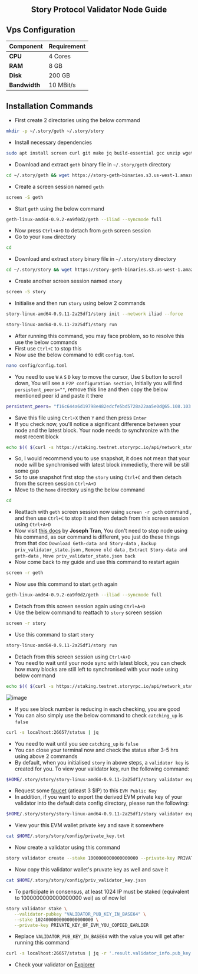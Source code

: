 <h2 align=center> Story Protocol Validator Node Guide </h2>

## Vps Configuration

| Component  | Requirement     |
|------------|-----------------|
| **CPU**    | 4 Cores         |
| **RAM**    | 8 GB            |
| **Disk**   | 200 GB          |
| **Bandwidth** | 10 MBit/s    |

## Installation Commands
- First create 2 directories using the below command
```bash
mkdir -p ~/.story/geth ~/.story/story
```
- Install necessary dependencies
```bash
sudo apt install screen curl git make jq build-essential gcc unzip wget lz4 aria2 -y
```
- Download and extract `geth` binary file in `~/.story/geth` directory
```bash
cd ~/.story/geth && wget https://story-geth-binaries.s3.us-west-1.amazonaws.com/geth-public/geth-linux-amd64-0.9.2-ea9f0d2.tar.gz && tar -xvf geth-linux-amd64-0.9.2-ea9f0d2.tar.gz
```
- Create a screen session named `geth`
```bash
screen -S geth
```
- Start `geth` using the below command
```bash
geth-linux-amd64-0.9.2-ea9f0d2/geth --iliad --syncmode full
```
- Now press `Ctrl+A+D` to detach from `geth` screen session
- Go to your `Home` directory
```bash
cd
```
- Download and extract `story` binary file in `~/.story/story` directory
```bash
cd ~/.story/story && wget https://story-geth-binaries.s3.us-west-1.amazonaws.com/story-public/story-linux-amd64-0.9.11-2a25df1.tar.gz && tar -xvf story-linux-amd64-0.9.11-2a25df1.tar.gz
```
- Create another screen session named `story`
```bash
screen -S story
```
- Initialise and then run `story` using below 2 commands
```bash
story-linux-amd64-0.9.11-2a25df1/story init --network iliad --force
```
```bash
story-linux-amd64-0.9.11-2a25df1/story run
```
- After running this command, you may face problem, so to resolve this use the below commands
- First use `Ctrl+C` to stop this
- Now use the below command to edit `config.toml`
```bash
nano config/config.toml
```
- You need to use `W` `A` `S` `D` key to move the cursor, Use `S` button to scroll down, You will see a `P2P configuration section`, Initially you will find `persistent_peers=""`, remove this line and then copy the below mentioned peer id and paste it there
```bash
persistent_peers= "f16c644a6d19798e482edcfe5bd5728a22aa5e0d@65.108.103.184:26656,9fc21eaa5f39f3611875a951775c5b1ebdf032ee@84.32.186.154:26656,a320f8a15892bddd7b5502527e0d11c5b5b9d0e3@69.67.150.107:29931,537b4c11a17f282bd9f84ba578e5998944c49c79@176.9.155.156:28656"
```
- Save this file using `Ctrl+X` then `Y` and then press `Enter`
- If you check now, you'll notice a significant difference between your node and the latest block. Your node needs to synchronize with the most recent block
```bash
echo $(( $(curl -s https://staking.testnet.storyrpc.io/api/network_status | jq -r '.msg.consensus_block_height') - $(curl -s localhost:26657/status | jq -r '.result.sync_info.latest_block_height') ))
```
- So, I would recommend you to use snapshot, it does not mean that your node will be synchronised with latest block immedietly, there will be still some gap
- So to use snapshot first stop the `story` using `Ctrl+C` and then detach from the screen session `Ctrl+A+D`
- Move to the `home` directory using the below command
```bash
cd
```
- Reattach with `geth` screen session now using `screen -r geth` command , and then use `Ctrl+C` to stop it and then detach from this screen session using `Ctrl+A+D`
- Now visit [this docs](https://service.josephtran.xyz/testnet/story/snapshot)  by **Joseph Tran**, You don't need to stop node using his command, as our command is different, you just do these things from that doc `Download Geth-data and Story-data` , `Backup priv_validator_state.json` , `Remove old data` , `Extract Story-data and geth-data` , `Move priv_validator_state.json back`
- Now come back to my guide and use this command to restart again
```bash
screen -r geth
```
- Now use this command to start `geth` again
```bash
geth-linux-amd64-0.9.2-ea9f0d2/geth --iliad --syncmode full
```
- Detach from this screen session again using `Ctrl+A+D`
- Use the below command to reattach to `story` screen session
```bash
screen -r story
```
- Use this command to start `story`
```bash
story-linux-amd64-0.9.11-2a25df1/story run
```
- Detach from this screen session using `Ctrl+A+D`
- You need to wait until your node sync with latest block, you can check how many blocks are still left to synchronised with your node using below command
```bash
echo $(( $(curl -s https://staking.testnet.storyrpc.io/api/network_status | jq -r '.msg.consensus_block_height') - $(curl -s localhost:26657/status | jq -r '.result.sync_info.latest_block_height') ))
```
![image](https://github.com/user-attachments/assets/e731eef9-427e-4364-a7a6-ce42bca1cc25)

- If you see block number is reducing in each checking, you are good
- You can also simply use the below command to check `catching_up` is `false`
```bash
curl -s localhost:26657/status | jq
```
- You need to wait until you see `catching_up` is `false`
- You can close your terminal now and check the status after 3-5 hrs using above 2 commands
- By default, when you initialised `story` in above steps,  a `validator key` is created for you. To view your validator key, run the following command:
```bash
$HOME/.story/story/story-linux-amd64-0.9.11-2a25df1/story validator export
```
- Request some [faucet](https://faucet.story.foundation/) (atleast 3 $IP) to this `EVM Public Key`
- In addition, if you want to export the derived EVM private key of your validator into the default data config directory, please run the following:
```bash
$HOME/.story/story/story-linux-amd64-0.9.11-2a25df1/story validator export --export-evm-key
```
- View your this EVM wallet private key and save it somewhere
```bash
cat $HOME/.story/story/config/private_key.txt
```
- Now create a validator using this command
```bash
story validator create --stake 1000000000000000000 --private-key PRIVATE_KEY_OF_EVM_YOU_COPIED_IN_THE_AVOBE_STEP
```
- Now copy this validator wallet's pruvate key as well and save it
```bash
cat $HOME/.story/story/config/priv_validator_key.json
```
- To participate in consensus, at least 1024 IP must be staked (equivalent to 1000000000000000000 wei) as of now lol
```bash
story validator stake \
   --validator-pubkey "VALIDATOR_PUB_KEY_IN_BASE64" \
   --stake 1024000000000000000000 \
   --private-key PRIVATE_KEY_OF_EVM_YOU_COPIED_EARLIER
```
- Replace `VALIDATOR_PUB_KEY_IN_BASE64` with the value you will get after running this command
```bash
curl -s localhost:26657/status | jq -r '.result.validator_info.pub_key.value'
```
- Check your validator on [Explorer](https://testnet.story.explorers.guru/)
